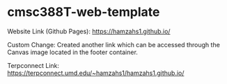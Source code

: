 # cmsc388T-web-template

Website Link (Github Pages): https://hamzahs1.github.io/

Custom Change: Created another link which can be accessed through the Canvas image located in the footer container.

Terpconnect Link: https://terpconnect.umd.edu/~hamzahs1/hamzahs1.github.io/
